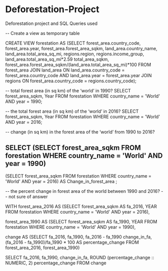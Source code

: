 # Deforestation-Project
Deforestation project and SQL Queries used

-- Create a view as temporary table 

CREATE VIEW forestation
AS
(SELECT forest_area.country_code, 
       forest_area.year, 
       forest_area.forest_area_sqkm, 
       land_area.country_name,
       land_area.total_area_sq_mi,
       regions.region,
       regions.income_group,
       land_area.total_area_sq_mi*2.59 total_area_sqkm,
 forest_area.forest_area_sqkm/(land_area.total_area_sq_mi)*100
FROM forest_area 
JOIN land_area 
ON land_area.country_code = forest_area.country_code 
AND land_area.year = forest_area.year
JOIN regions 
ON forest_area.country_code = regions.country_code);

-- total forest area (in sq km) of the ‘world’ in 1990? 
SELECT forest_area_sqkm, Year
FROM forestation
WHERE country_name = 'World' 
AND year = 1990;

-- the total forest area (in sq km) of the ‘world’ in 2016? 
SELECT forest_area_sqkm, Year
FROM forestation
WHERE country_name = 'World' 
AND year = 2016;

-- change (in sq km) in the forest area of the ‘world’ from 1990 to 2016?

SELECT (SELECT forest_area_sqkm
FROM forestation
WHERE country_name = 'World' 
AND year = 1990)
-
(SELECT forest_area_sqkm
FROM forestation
WHERE country_name = 'World' 
AND year = 2016) 
AS Change_in_forest_area ;

-- the percent change in forest area of the world between 1990 and 2016?
--  not sure of answer

WITH forest_area_2016
AS 
(SELECT forest_area_sqkm AS fa_2016, 
 YEAR
FROM forestation
WHERE country_name = 'World' 
AND year = 2016),

forest_area_1990
AS
(SELECT forest_area_sqkm AS fa_1990, 
 YEAR
FROM forestation
WHERE country_name = 'World' 
AND year = 1990),

change
AS
(SELECT fa_2016, fa_1990, fa_2016 - fa_1990 change_in_fa, 
(fa_2016 - fa_1990)/fa_1990 * 100 AS percentage_change
FROM forest_area_2016, forest_area_1990)
        
SELECT fa_2016, fa_1990, change_in_fa,
ROUND (percentage_change :: NUMERIC, 2) percentage_change
FROM change
